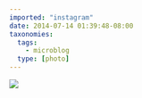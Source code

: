 ```yaml
---
imported: "instagram"
date: 2014-07-14 01:39:48-08:00
taxonomies:
  tags:
    - microblog
  type: [photo]
---
```

![](/media/images/photos/2014/07/a69258f8fb7b8bf2da26382b486e03cd.jpg)

